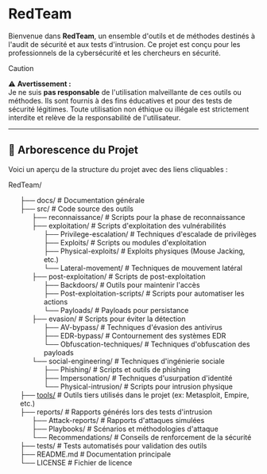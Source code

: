 # RedTeam

Bienvenue dans **RedTeam**, un ensemble d'outils et de méthodes destinés à l'audit de sécurité et aux tests d'intrusion. Ce projet est conçu pour les professionnels de la cybersécurité et les chercheurs en sécurité.

> [!CAUTION]  
> ⚠️ **Avertissement :**  
> Je ne suis **pas responsable** de l'utilisation malveillante de ces outils ou méthodes. Ils sont fournis à des fins éducatives et pour des tests de sécurité légitimes. Toute utilisation non éthique ou illégale est strictement interdite et relève de la responsabilité de l'utilisateur.

---

## 📁 Arborescence du Projet

Voici un aperçu de la structure du projet avec des liens cliquables :

RedTeam/
<ul style="list-style-type: none;">
  <li>├── docs/ # Documentation générale</li>
  <li>├── src/ # Code source des outils
    <ul style="list-style-type: none;">
      <li>├── reconnaissance/ # Scripts pour la phase de reconnaissance</li>
      <li>├── exploitation/ # Scripts d'exploitation des vulnérabilités
        <ul style="list-style-type: none;">
          <li>├── Privilege-escalation/ # Techniques d'escalade de privilèges</li>
          <li>├── Exploits/ # Scripts ou modules d'exploitation</li>
          <li>├── Physical-exploits/ # Exploits physiques (Mouse Jacking, etc.)</li>
          <li>└── Lateral-movement/ # Techniques de mouvement latéral</li>
        </ul>
      </li>
      <li>├── post-exploitation/ # Scripts de post-exploitation
        <ul style="list-style-type: none;">
          <li>├── Backdoors/ # Outils pour maintenir l'accès</li>
          <li>├── Post-exploitation-scripts/ # Scripts pour automatiser les actions</li>
          <li>└── Payloads/ # Payloads pour persistance</li>
        </ul>
      </li>
      <li>├── evasion/ # Scripts pour éviter la détection
        <ul style="list-style-type: none;">
          <li>├── AV-bypass/ # Techniques d'évasion des antivirus</li>
          <li>├── EDR-bypass/ # Contournement des systèmes EDR</li>
          <li>└── Obfuscation-techniques/ # Techniques d'obfuscation des payloads</li>
        </ul>
      </li>
      <li>└── social-engineering/ # Techniques d'ingénierie sociale
        <ul style="list-style-type: none;">
          <li>├── Phishing/ # Scripts et outils de phishing</li>
          <li>├── Impersonation/ # Techniques d'usurpation d'identité</li>
          <li>└── Physical-intrusion/ # Scripts pour intrusion physique</li>
        </ul>
      </li>
    </ul>
  </li>
  <li>├── <a href="./tools/">tools/</a> # Outils tiers utilisés dans le projet (ex: Metasploit, Empire, etc.)</li>
  <li>├── reports/ # Rapports générés lors des tests d'intrusion
    <ul style="list-style-type: none;">
      <li>├── Attack-reports/ # Rapports d'attaques simulées</li>
      <li>├── Playbooks/ # Scénarios et méthodologies d'attaque</li>
      <li>└── Recommendations/ # Conseils de renforcement de la sécurité</li>
    </ul>
  </li>
  <li>├── tests/ # Tests automatisés pour validation des outils</li>
  <li>├── README.md # Documentation principale</li>
  <li>└── LICENSE # Fichier de licence</li>
</ul>
